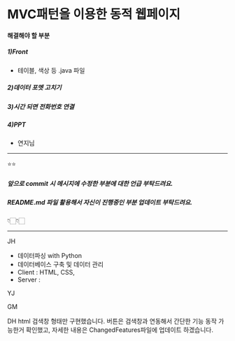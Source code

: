 # MVC패턴을 이용한 동적 웹페이지

#### 해결해야 할 부분 
##### 1)Front
- 테이블, 색상 등 .java 파일
##### 2)데이터 포멧 고치기
##### 3)시간 되면 전화번호 연결
##### 4)PPT
- 연지님 



---
⭐️⭐️
##### 앞으로 commit 시 메시지에 수정한 부분에 대한 언급 부탁드려요. 
##### README.md 파일 활용해서 자신이 진행중인 부분 업데이트 부탁드려요.
👇🏻👇🏻






---
JH
- 데이터파싱 with Python
- 데이터베이스 구축 및 데이터 관리
- Client : HTML, CSS, 
- Server : 

YJ

GM

DH html 검색창 형태만 구현했습니다. 버튼은 검색창과 연동해서 간단한 기능 동작 가능한거 확인했고, 자세한 내용은 ChangedFeatures파일에
   업데이트 하겠습니다.
